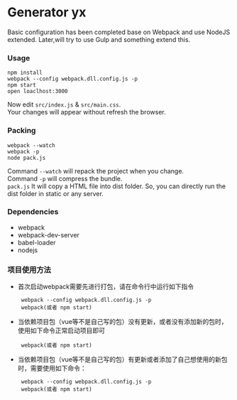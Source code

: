 # Generator yx
Basic configuration has been completed base on Webpack and use NodeJS extended.
Later,will try to use Gulp and something extend this.

### Usage

```
npm install
webpack --config webpack.dll.config.js -p
npm start
open loaclhost:3000
```

Now edit `src/index.js` & `src/main.css`.  
Your changes will appear without refresh the browser.

### Packing

```
webpack --watch
webpack -p
node pack.js
```
Command `--watch` will repack the project when you change.  
Command `-p` will compress the bundle.    
`pack.js` It will copy a HTML file into dist folder. So, you can directly run the dist folder in static or any server.

### Dependencies
* webpack
* webpack-dev-server
* babel-loader
* nodejs


### 项目使用方法
* 首次启动webpack需要先进行打包，请在命令行中运行如下指令
	```
	 webpack --config webpack.dll.config.js -p
	 webpack(或者 npm start)
	```
* 当依赖项目包（vue等不是自己写的包）没有更新，或者没有添加新的包时，使用如下命令正常启动项目即可
	```
	 webpack(或者 npm start)
	```
* 当依赖项目包（vue等不是自己写的包）有更新或者添加了自己想使用的新包时，需要使用如下命令：
	```
	 webpack --config webpack.dll.config.js -p
	 webpack(或者 npm start)
	```